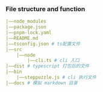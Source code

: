 ### File structure and function

```yaml
|——node_modules
|——package.json
|——pnpm-lock.yaml
|——README.md
|——tsconfig.json # ts配置文件
|——src
	|——node
		|——cli.ts # cli 入口
|——dist # typescript 打包后的文件
|——bin
	|——steppuzzle.js # cli 执行文件
|——docs # 模拟 markdown 目录
```
